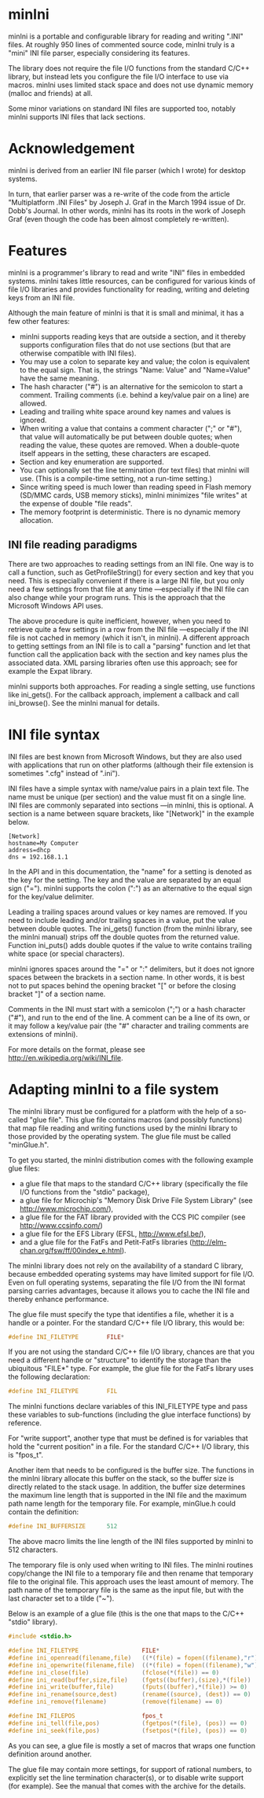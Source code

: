 # minIni
minIni is a portable and configurable library for reading and writing ".INI" files. At roughly 950 lines of commented source 
code, minIni truly is a "mini" INI file parser, especially considering its features.

The library does not require the file I/O functions from the standard C/C++ library, but instead lets you configure 
the file I/O interface to use via macros. minIni uses limited stack space and does not use dynamic memory (malloc and 
friends) at all.

Some minor variations on standard INI files are supported too, notably minIni supports INI files that lack sections.


# Acknowledgement

minIni is derived from an earlier INI file parser (which I wrote) for desktop systems.

In turn, that earlier parser was a re-write of the code from the article "Multiplatform .INI Files" by Joseph J. Graf 
in the March 1994 issue of Dr. Dobb's Journal. In other words, minIni has its roots in the work of Joseph Graf (even 
though the code has been almost completely re-written).


# Features

minIni is a programmer's library to read and write "INI" files in embedded systems. minIni takes little resources, 
can be configured for various kinds of file I/O libraries and provides functionality for reading, writing and 
deleting keys from an INI file.

Although the main feature of minIni is that it is small and minimal, it has a few other features:

 * minIni supports reading keys that are outside a section, and it thereby supports configuration files that do not use sections (but that are otherwise compatible with INI files).
 * You may use a colon to separate key and value; the colon is equivalent to the equal sign. That is, the strings "Name: Value" and "Name=Value" have the same meaning.
 * The hash character ("#") is an alternative for the semicolon to start a comment. Trailing comments (i.e. behind a key/value pair on a line) are allowed.
 * Leading and trailing white space around key names and values is ignored.
 * When writing a value that contains a comment character (";" or "#"), that value will automatically be put between double quotes; when reading the value, these quotes are removed. When a double-quote itself appears in the setting, these characters are escaped.
 * Section and key enumeration are supported.
 * You can optionally set the line termination (for text files) that minIni will use. (This is a compile-time setting, not a run-time setting.)
 * Since writing speed is much lower than reading speed in Flash memory (SD/MMC cards, USB memory sticks), minIni minimizes "file writes" at the expense of double "file reads".
 * The memory footprint is deterministic. There is no dynamic memory allocation. 

## INI file reading paradigms

There are two approaches to reading settings from an INI file. One way is to call a function, such as 
GetProfileString() for every section and key that you need. This is especially convenient if there is a large 
INI file, but you only need a few settings from that file at any time &mdash;especially if the INI file can also 
change while your program runs. This is the approach that the Microsoft Windows API uses.

The above procedure is quite inefficient, however, when you need to retrieve quite a few settings in a row from 
the INI file &mdash;especially if the INI file is not cached in memory (which it isn't, in minIni). A different approach 
to getting settings from an INI file is to call a "parsing" function and let that function call the application 
back with the section and key names plus the associated data. XML parsing libraries often use this approach; see 
for example the Expat library.

minIni supports both approaches. For reading a single setting, use functions like ini_gets(). For the callback 
approach, implement a callback and call ini_browse(). See the minIni manual for details.


# INI file syntax

INI files are best known from Microsoft Windows, but they are also used with applications that run on other 
platforms (although their file extension is sometimes ".cfg" instead of ".ini").

INI files have a simple syntax with name/value pairs in a plain text file. The name must be unique (per section) 
and the value must fit on a single line. INI files are commonly separated into sections &mdash;in minIni, this is 
optional. A section is a name between square brackets, like "[Network]" in the example below.

```
[Network]
hostname=My Computer
address=dhcp
dns = 192.168.1.1
```

In the API and in this documentation, the "name" for a setting is denoted as the key for the setting. The key 
and the value are separated by an equal sign ("="). minIni supports the colon (":") as an alternative to the 
equal sign for the key/value delimiter.

Leading a trailing spaces around values or key names are removed. If you need to include leading and/or trailing 
spaces in a value, put the value between double quotes. The ini_gets() function (from the minIni library, see the 
minIni manual) strips off the double quotes from the returned value. Function ini_puts() adds double quotes if 
the value to write contains trailing white space (or special characters).

minIni ignores spaces around the "=" or ":" delimiters, but it does not ignore spaces between the brackets in a 
section name. In other words, it is best not to put spaces behind the opening bracket "[" or before the closing 
bracket "]" of a section name.

Comments in the INI must start with a semicolon (";") or a hash character ("#"), and run to the end of the line. 
A comment can be a line of its own, or it may follow a key/value pair (the "#" character and trailing comments 
are extensions of minIni).

For more details on the format, please see http://en.wikipedia.org/wiki/INI_file. 


# Adapting minIni to a file system

The minIni library must be configured for a platform with the help of a so- called "glue file". This glue file 
contains macros (and possibly functions) that map file reading and writing functions used by the minIni library 
to those provided by the operating system. The glue file must be called "minGlue.h".

To get you started, the minIni distribution comes with the following example glue files:

 * a glue file that maps to the standard C/C++ library (specifically the file I/O functions from the "stdio" package),
 * a glue file for Microchip's "Memory Disk Drive File System Library" (see http://www.microchip.com/),
 * a glue file for the FAT library provided with the CCS PIC compiler (see http://www.ccsinfo.com/)
 * a glue file for the EFS Library (EFSL, http://www.efsl.be/),
 * and a glue file for the FatFs and Petit-FatFs libraries (http://elm-chan.org/fsw/ff/00index_e.html). 

The minIni library does not rely on the availability of a standard C library, because embedded operating systems 
may have limited support for file I/O. Even on full operating systems, separating the file I/O from the INI format 
parsing carries advantages, because it allows you to cache the INI file and thereby enhance performance.

The glue file must specify the type that identifies a file, whether it is a handle or a pointer. For the standard 
C/C++ file I/O library, this would be:

```C
#define INI_FILETYPE        FILE*
```

If you are not using the standard C/C++ file I/O library, chances are that you need a different handle or 
"structure" to identify the storage than the ubiquitous "FILE*" type. For example, the glue file for the FatFs 
library uses the following declaration:

```C
#define INI_FILETYPE        FIL
```

The minIni functions declare variables of this INI_FILETYPE type and pass these variables to sub-functions 
(including the glue interface functions) by reference.

For "write support", another type that must be defined is for variables that hold the "current position" in a 
file. For the standard C/C++ I/O library, this is "fpos_t".

Another item that needs to be configured is the buffer size. The functions in the minIni library allocate this 
buffer on the stack, so the buffer size is directly related to the stack usage. In addition, the buffer size 
determines the maximum line length that is supported in the INI file and the maximum path name length for the 
temporary file. For example, minGlue.h could contain the definition:

```C
#define INI_BUFFERSIZE      512
```

The above macro limits the line length of the INI files supported by minIni to 512 characters.

The temporary file is only used when writing to INI files. The minIni routines copy/change the INI file to a 
temporary file and then rename that temporary file to the original file. This approach uses the least amount of 
memory. The path name of the temporary file is the same as the input file, but with the last character set to a 
tilde ("~").

Below is an example of a glue file (this is the one that maps to the C/C++ "stdio" library).

```C
#include <stdio.h>

#define INI_FILETYPE                  FILE*
#define ini_openread(filename,file)   ((*(file) = fopen((filename),"r")) != NULL)
#define ini_openwrite(filename,file)  ((*(file) = fopen((filename),"w")) != NULL)
#define ini_close(file)               (fclose(*(file)) == 0)
#define ini_read(buffer,size,file)    (fgets((buffer),(size),*(file)) != NULL)
#define ini_write(buffer,file)        (fputs((buffer),*(file)) >= 0)
#define ini_rename(source,dest)       (rename((source), (dest)) == 0)
#define ini_remove(filename)          (remove(filename) == 0)

#define INI_FILEPOS                   fpos_t
#define ini_tell(file,pos)            (fgetpos(*(file), (pos)) == 0)
#define ini_seek(file,pos)            (fsetpos(*(file), (pos)) == 0)
```

As you can see, a glue file is mostly a set of macros that wraps one function definition around another.

The glue file may contain more settings, for support of rational numbers, to explicitly set the line termination 
character(s), or to disable write support (for example). See the manual that comes with the archive for the details. 
